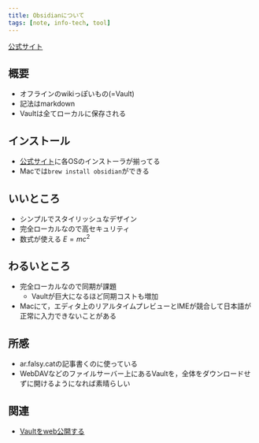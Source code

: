 ```yaml
---
title: Obsidianについて
tags: [note, info-tech, tool]
---
```


[公式サイト](https://obsidian.md)

## 概要
- オフラインのwikiっぽいもの(=Vault)
- 記法はmarkdown
- Vaultは全てローカルに保存される

## インストール
- [公式サイト](https://obsidian.md)に各OSのインストーラが揃ってる
- Macでは`brew install obsidian`ができる

## いいところ
- シンプルでスタイリッシュなデザイン
- 完全ローカルなので高セキュリティ
- 数式が使える $E=mc^2$

## わるいところ
- 完全ローカルなので同期が課題
	- Vaultが巨大になるほど同期コストも増加
- Macにて，エディタ上のリアルタイムプレビューとIMEが競合して日本語が正常に入力できないことがある

## 所感
- ar.falsy.catの記事書くのに使っている
- WebDAVなどのファイルサーバー上にあるVaultを，全体をダウンロードせずに開けるようになれば素晴らしい

## 関連
- [Vaultをweb公開する](note/info-tech/publish-obsidian-by-quartz.md)